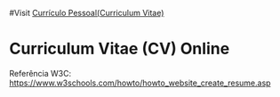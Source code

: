 #Visit
<a href="https://viictorwebtech.github.io/curriculum-vitae/" target="_blank" title="Curriculum Vitae de Victor Guerreiro">Currículo Pessoal(Curriculum Vitae)</a>

# Curriculum Vitae (CV) Online

Referência W3C: https://www.w3schools.com/howto/howto_website_create_resume.asp

